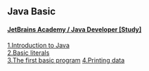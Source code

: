 ## Java Basic
#### [JetBrains Academy / Java Developer [Study]](https://hyperskill.org/knowledge-map/73?v=old)

[1.Introduction to Java](https://github.com/himj131/JAVA/blob/master/1.Introduction%20to%20Java.md)  
[2.Basic literals](https://github.com/himj131/JAVA/blob/master/2.Basic%20literals.md)  
[3.The first basic program](https://github.com/himj131/JAVA/blob/master/3.Theory:%20The%20first%20program.md)
[4.Printing data](https://github.com/himj131/JAVA/blob/master/4.Printing%20data.md)
